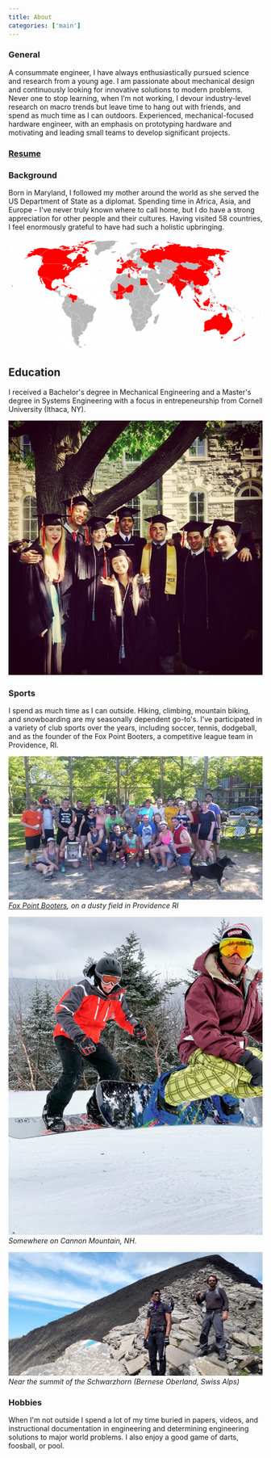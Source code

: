 ```yaml
---
title: About
categories: ['main']
---
```

### General
A consummate engineer, I have always enthusiastically pursued science and research from a young age. I am passionate about mechanical design and continuously looking for innovative solutions to modern problems. Never one to stop learning, when I’m not working, I devour industry-level research on macro trends but leave time to hang out with friends, and spend as much time as I can outdoors. Experienced, mechanical-focused hardware engineer, with an emphasis on prototyping hardware and motivating and leading small teams to develop significant projects.
### [Resume](Resume.pdf)

### Background

Born in Maryland, I followed my mother around the world as she served the US Department of State as a diplomat. Spending time in Africa, Asia, and Europe - I've never truly known where to call home, but I do have a strong appreciation for other people and their cultures. Having visited 58 countries, I feel enormously grateful to have had such a holistic upbringing.

![](visited_countries.png)

## Education

I received a Bachelor's degree in Mechanical Engineering and a Master's degree in Systems Engineering with a focus in entrepeneurship from Cornell University (Ithaca, NY).

![](cornell.jpg)

### Sports

I spend as much time as I can outside. Hiking, climbing, mountain biking, and snowboarding are my seasonally dependent go-to's. I've participated in a variety of club sports over the years, including soccer, tennis, dodgeball, and as the founder of the Fox Point Booters, a competitive league team in Providence, RI.

*![](teamphoto.jpg)
[Fox Point Booters](https://www.instagram.com/foxpointbooters/), on a dusty field in Providence RI*

*![Snowboarding](snowboard.jpg)
Somewhere on Cannon Mountain, NH.*

*![](hike.jpg)
Near the summit of the Schwarzhorn (Bernese Oberland, Swiss Alps)*

### Hobbies

When I'm not outside I spend a lot of my time buried in papers, videos, and instructional documentation in engineering and determining engineering solutions to major world problems. I also enjoy a good game of darts, foosball, or pool.
